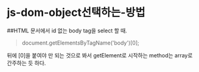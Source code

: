 # js-dom-object선택하는-방법

##HTML 문서에서 id 없는 body tag을 select 할 때.
>document.getElement*s*ByTagName('body')[0];

뒤에 [0]을 붙여야 만 되는 것으로 봐서 getElement로 시작하는 method는 array로 간주하는 듯 하다.
